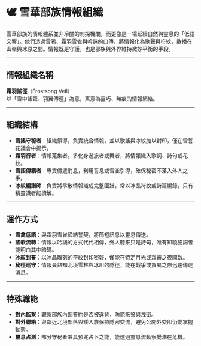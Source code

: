 # 🕊️ 雪華部族情報組織

雪華部族的情報體系並非冷酷的刺探機關，而更像是一場延續自然與靈息的「低語交響」。他們透過雪鴉、霜羽雪雀與吟詠的口傳，將情報化為歌聲與符紋，散播在山嶺與冰原之間。情報既是守護，也是部族與外界維持微妙平衡的手段。

---

## 情報組織名稱  
**霜羽謠徑**（Frostsong Veil）  
以「雪中謠聲、羽翼傳徑」為意，寓意為靈巧、無痕的情報網絡。

---

## 組織結構  

- **雪謠守秘者**：組織領導，負責統合情報，並以歌謠與冰紋加以封印，僅在雪誓花議會中揭示。  
- **霜羽行者**：情報蒐集者，多化身遊旅者或舞者，將情報織入歌詞、詩句或花紋。  
- **雪語傳籟者**：專責傳遞消息，利用誓息或雪雀引導，確保秘密不落入外人之手。  
- **冰紋編譜師**：負責將零散情報織成完整圖譜，常以冰晶符紋或詩篇編錄，只有精靈識者能讀解。  

---

## 運作方式  

- **雪禽低語**：與霜羽雪雀締結誓契，將簡短訊息以靈息傳送。  
- **謠歌流轉**：情報以吟誦的方式代代相傳，外人聽來只是詩句，唯有知曉誓詞者能明白其中暗碼。  
- **冰紋封誓**：以冰晶雕刻的符紋封印密報，僅能在特定月光或霜霽之夜開啟。  
- **秘徑巡守**：情報員熟知北境雪林與冰川的隱徑，能在戰爭或貿易之際迅速傳達消息。  

---

## 特殊職能  

- **對內監察**：觀察部族內部誓約是否被違背，防範叛誓與洩密。  
- **對外聯絡**：與鄰近北境部落與矮人族保持隱密交流，避免公開外交卻仍能掌握動態。  
- **靈息占測**：部分守秘者兼具預兆占卜之能，能透過靈息流動察覺潛在危機。  
